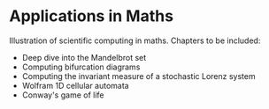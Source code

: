 # Applications in Maths

Illustration of scientific computing in maths.
Chapters to be included:
- Deep dive into the Mandelbrot set
- Computing bifurcation diagrams
- Computing the invariant measure of a stochastic Lorenz system
- Wolfram 1D cellular automata
- Conway's game of life
